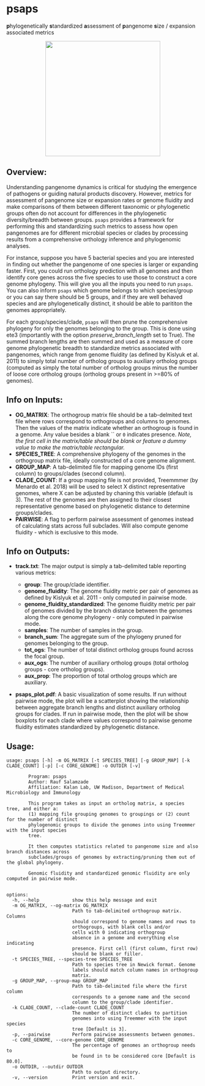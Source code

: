 # psaps
**p**hylogenetically **s**tandardized **a**ssessment of **p**angenome **s**ize / expansion associated metrics

<p align="center">
<img src="https://github.com/user-attachments/assets/0b19bb5d-e86c-41f4-82b5-e98672081d2f" width="300">
</p>

## Overview:

Understanding pangenome dynamics is critical for studying the emergence of pathogens or guiding natural products discovery. However, metrics for assessment of pangenome size or expansion rates or genome fluidity and make comparisons of them between different taxonomic or phylogenetic groups often do not account for differences in the phylogenetic diversity/breadth between groups. `psaps` provides a framework for performing this and standardizing such metrics to assess how open pangenomes are for different microbial species or clades by processing results from a comprehensive orthology inference and phylogenomic analyses.

For instance, suppose you have 5 bacterial species and you are interested in finding out whether the pangenome of one species is larger or expanding faster. First, you could run orthology prediction with all genomes and then identify core genes across the five species to use those to construct a core genome phylogeny. This will give you all the inputs you need to run `psaps`. You can also inform `psaps` which genome belongs to which species/group or you can say there should be 5 groups, and if they are well behaved species and are phylogenetically distinct, it should be able to parititon the genomes appropriately. 

For each group/species/clade, `psaps` will then prune the comprehensive phylogeny for only the genomes belonging to the group. This is done using ete3 (importantly with the option *preserve_branch_length* set to True). The summed branch lengths are then summed and used as a measure of core genome phylogenetic breadth to standardize metrics associated with pangenomes, which range from genome fluidity (as defined by Kislyuk et al. 2011) to simply total number of ortholog groups to auxiliary ortholog groups (computed as simply the total number of ortholog groups minus the number of loose core ortholog groups (ortholog groups present in >=80% of genomes).

## Info on Inputs:

* **OG_MATRIX**: The orthogroup matrix file should be a tab-delmited text file where rows correspond to orthogroups and columns to genomes. Then the values of the matrix indicate whether an orthogroup is found in a genome. Any value besides a blank `` or `0` indicates presence. *Note, the first cell in the matrix/table should be blank or feature a dummy value to make the matrix/table rectangular.*
* **SPECIES_TREE**: A comprehensive phylogeny of the genomes in the orthogroup matrix file, ideally constructed of a core genome alignment.
* **GROUP_MAP**: A tab-delimited file for mapping genome IDs (first column) to groups/clades (second column).
* **CLADE_COUNT**: If a group mapping file is not provided, Treemmmer (by Menardo et al. 2018) will be used to select X distinct representative genomes, where X can be adjusted by chaning this variable (default is 3). The rest of the genomes are then assigned to their closest representative genome based on phylogenetic distance to determine groups/clades.
* **PAIRWISE**: A flag to perform pairwise assessment of genomes instead of calculating stats across full subclades. Will also compute genome fluidity - which is exclusive to this mode.

## Info on Outputs:

* **track.txt**: The major output is simply a tab-delimited table reporting various metrics:
   * **group**: The group/clade identifier.
   * **genome_fluidity**: The genome fluidity metric per pair of genomes as defined by Kislyuk et al. 2011 - only computed in pairwise mode.
   * **genome_fluidity_standardized**: The genome fluidity metric per pair of genomes divided by the branch distance between the genomes along the core genome phylogeny - only computed in pairwise mode.
   * **samples**: The number of samples in the group.
   * **branch_sum**: The aggregate sum of the phylogeny pruned for genomes belonging to the group. 
   * **tot_ogs**: The number of total distinct ortholog groups found across the focal group.
   * **aux_ogs**: The number of auxiliary ortholog groups (total ortholog groups - core ortholog groups). 
   * **aux_prop**: The proportion of total ortholog groups which are auxiliary. 

* **psaps_plot.pdf**: A basic visualization of some results. If run without pairwise mode, the plot will be a scatterplot showing the relationship between aggregate branch lengths and distinct auxiliary ortholog groups for clades. If run in pairwise mode, then the plot will be show boxplots for each clade where values correspond to pairwise genome fluidity estimates standardized by phylogenetic distance.  

## Usage:

```
usage: psaps [-h] -m OG_MATRIX [-t SPECIES_TREE] [-g GROUP_MAP] [-k CLADE_COUNT] [-p] [-c CORE_GENOME] -o OUTDIR [-v]

        Program: psaps
        Author: Rauf Salamzade
        Affiliation: Kalan Lab, UW Madison, Department of Medical Microbiology and Immunology

        This program takes as input an ortholog matrix, a species tree, and either a:
        (1) mapping file grouping genomes to groupings or (2) count for the number of distinct
        phylogenomic groups to divide the genomes into using Treemmer with the input species
        tree.

        It then computes statistics related to pangenome size and also branch distances across
        subclades/groups of genomes by extracting/pruning them out of the global phylogeny.

        Genomic fluidity and standardized genomic fluidity are only computed in pairwise mode.


options:
  -h, --help            show this help message and exit
  -m OG_MATRIX, --og-matrix OG_MATRIX
                        Path to tab-delimited orthogroup matrix. Columns
                        should correspond to genome names and rows to
                        orthogroups, with blank cells and/or
                        cells with 0 indicating orthogroup
                        absence in a genome and everything else indicating
                        presence. First cell (first column, first row)
                        should be blank or filler.
  -t SPECIES_TREE, --species-tree SPECIES_TREE
                        Path to species tree in Newick format. Genome
                        labels should match column names in orthogroup
                        matrix.
  -g GROUP_MAP, --group-map GROUP_MAP
                        Path to tab-delimited file where the first column
                        corresponds to a genome name and the second
                        column to the group/clade identifier.
  -k CLADE_COUNT, --clade-count CLADE_COUNT
                        The number of distinct clades to partition
                        genomes into using Treemmer with the input species
                        tree [Default is 3].
  -p, --pairwise        Perform pairwise assessments between genomes.
  -c CORE_GENOME, --core-genome CORE_GENOME
                        The percentage of genomes an orthogroup needs to
                        be found in to be considered core [Default is 80.0].
  -o OUTDIR, --outdir OUTDIR
                        Path to output directory.
  -v, --version         Print version and exit.
```
